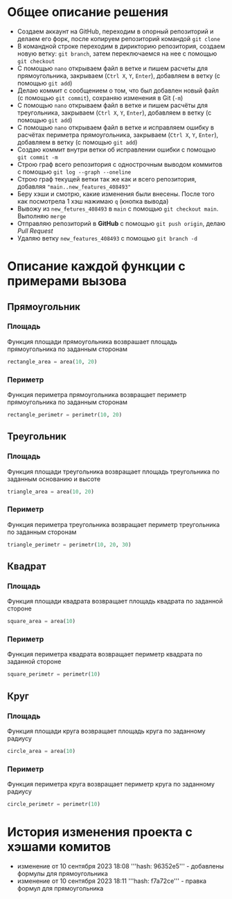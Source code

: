 # Общее описание решения
- Создаем аккаунт на GitHub, переходим в опорный репозиторий и делаем его форк, после копируем репозиторий командой ```git clone```
- В командной строке переходим в дирикторию репозитория, создаем новую ветку: ```git branch```, затем переключаемся на нее с помощью ```git checkout```
- С помощью ```nano```  открываем файл в ветке и пишем расчеты для прямоугольника, закрываем (```Ctrl X```, ```Y```, ```Enter```), добавляем в ветку (с помощью ```git add```)
- Делаю коммит с сообщением о том, что был добавлен новый файл (с помощью ```git commit```), сохраняю изменения в Git (```-m```)
- С помощью ```nano``` открываем файл в ветке и пишем расчёты для треугольника, закрываем (```Ctrl X```, ```Y```, ```Enter```), добавляем в ветку (с помощью ```git add```)
- С помощью ```nano``` открываем файл в ветке и исправляем ошибку в расчётах периметра прямоугольника, закрываем (```Ctrl X```, ```Y```, ```Enter```),  добавляем в ветку (с помощью ```git add```)
- Создаю коммит внутри ветки об исправлении ошибки с помощью ```git commit -m```
- Строю граф всего репозитория с однострочным выводом коммитов с помощью ```git log --graph --oneline```
- Строю граф текущей ветки так же как и всего репозитория, добавляя ```"main..new_features_408493"```
- Беру хэши и смотрю, какие изменения были внесены. После того как посмотрела 1 хэш нажимаю ```q``` (кнопка вывода)
- Вывожу из ```new_fetures_408493``` в ```main``` с помощью ```git checkout main```. Выполняю ```merge``` 
- Отправляю репозиторий в **GitHub** с помощью ```git push origin```, делаю *Pull Request*
- Удаляю ветку ```new_features_408493``` с помощью ```git branch -d```
# Описание каждой функции с примерами вызова 
## Прямоугольник
### Площадь
Функция площади прямоугольника возврашает площадь прямоугольника по заданным сторонам
```py
rectangle_area = area(10, 20)
```
### Периметр

Функция периметра прямоугольника возвращает периметр прямоугольника по заданным сторонам
```py
rectangle_perimetr = perimetr(10, 20)
```
## Треугольник
### Площадь
Функция площади треугольника возвращает площадь треугольника по заданным основанию и высоте
```py
triangle_area = area(10, 20)
```

### Периметр
Функция периметра треугольника возвращает периметр треугольника по заданным сторонам
```py
triangle_perimetr = perimetr(10, 20, 30)
```
## Квадрат
### Площадь
Функция площади квадрата возвращает площадь квадрата по заданной стороне
```py
square_area = area(10)
```
### Периметр

Функция периметра квадрата возвращает периметр квадрата по заданной стороне
```py
square_perimetr = perimetr(10)
```
## Круг
### Площадь
Функция площади круга возвращает площадь круга по заданному радиусу
```py
circle_area = area(10)
```
### Периметр

Функция периметра круга возвращает периметр круга по заданному радиусу
```py
circle_perimetr = perimetr(10)
```




# История изменения проекта с хэшами комитов
- изменение от 10 сентября 2023 18:08 '''hash: 96352e5''' - добавлены формулы для прямоугольника
- изменение от 10 сентября 2023 18:11 '''hash: f7a72ce''' - правка формул для прямоугольника